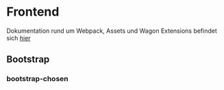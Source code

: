 # Frontend

Dokumentation rund um Webpack, Assets und Wagon Extensions befindet sich [hier](09_frontend/01_webpacker.md)

## Bootstrap

### 


### bootstrap-chosen
